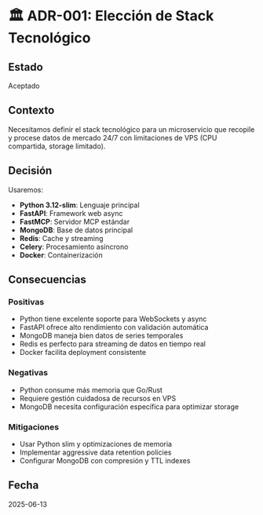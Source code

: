 # 🏛️ ADR-001: Elección de Stack Tecnológico

## Estado
Aceptado

## Contexto
Necesitamos definir el stack tecnológico para un microservicio que recopile y procese datos de mercado 24/7 con limitaciones de VPS (CPU compartida, storage limitado).

## Decisión
Usaremos:
- **Python 3.12-slim**: Lenguaje principal
- **FastAPI**: Framework web async
- **FastMCP**: Servidor MCP estándar
- **MongoDB**: Base de datos principal
- **Redis**: Cache y streaming
- **Celery**: Procesamiento asíncrono
- **Docker**: Containerización

## Consecuencias

### Positivas
- Python tiene excelente soporte para WebSockets y async
- FastAPI ofrece alto rendimiento con validación automática
- MongoDB maneja bien datos de series temporales
- Redis es perfecto para streaming de datos en tiempo real
- Docker facilita deployment consistente

### Negativas
- Python consume más memoria que Go/Rust
- Requiere gestión cuidadosa de recursos en VPS
- MongoDB necesita configuración específica para optimizar storage

### Mitigaciones
- Usar Python slim y optimizaciones de memoria
- Implementar aggressive data retention policies
- Configurar MongoDB con compresión y TTL indexes

## Fecha
2025-06-13
